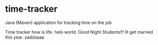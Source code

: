 # time-tracker
Java (Maven) application for tracking time on the job

Time tracker
how is life.
helo world.
Good Night Students!!!
Ill get married this year.
zaddsaaa
